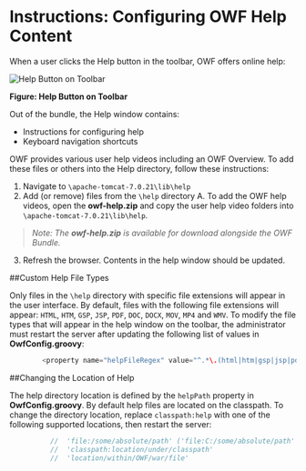 # Instructions: Configuring OWF Help Content

When a user clicks the Help button in the toolbar, OWF offers online help: 

![Help Button on Toolbar](https://github.com/ozoneplatform/owf/wiki/OWFImages/OWF7/help_button_on_toolbar.png)

**Figure: Help Button on Toolbar**

Out of the bundle, the Help window contains:
* Instructions for configuring help 
* Keyboard navigation shortcuts

OWF provides various user help videos including an OWF Overview. To add these files or others into the Help directory, follow these instructions:

1. Navigate to `\apache-tomcat-7.0.21\lib\help`
2. Add (or remove) files from the `\help` directory
 A. To add the OWF help videos, open the **owf-help.zip** and copy the user help video folders into `\apache-tomcat-7.0.21\lib\help`.

 > _Note: The **owf-help.zip** is available for download alongside the OWF Bundle._

3. Refresh the browser. Contents in the help window should be updated. 

##Custom Help File Types

Only files in the `\help` directory with specific file extensions will appear in the user interface. By default, files with the following file extensions will appear: `HTML`, `HTM`, `GSP`, `JSP`, `PDF`, `DOC`, `DOCX`, `MOV`, `MP4` and `WMV`. To modify the file types that will appear in the help window on the toolbar, the administrator must restart the server after updating the following list of values in **OwfConfig.groovy**:

```groovy
        <property name="helpFileRegex" value="^.*\.(html|htm|gsp|jsp|pdf|doc|docx|mov|mp4|wmv)$" /> 
```

##Changing the Location of Help 

The help directory location is defined by the `helpPath` property in **OwfConfig.groovy**. By default help files are located on the classpath. To change the directory location, replace `classpath:help` with one of the following supported locations, then restart the server:

```groovy
          //  'file:/some/absolute/path' ('file:C:/some/absolute/path' on Windows)
          //  'classpath:location/under/classpath'
          //  'location/within/OWF/war/file'
```
